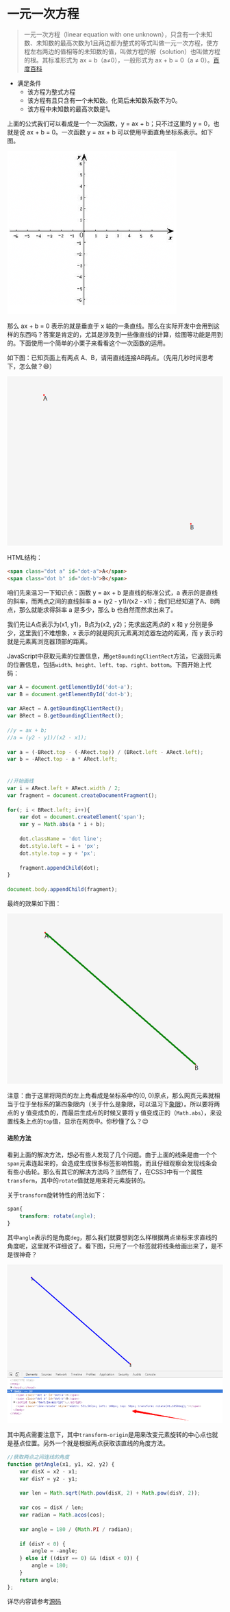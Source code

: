 # 一元一次方程
> 一元一次方程（linear equation with one unknown），只含有一个未知数、未知数的最高次数为1且两边都为整式的等式叫做一元一次方程，使方程左右两边的值相等的未知数的值，叫做方程的解（solution）也叫做方程的根。其标准形式为 ax = b（a≠0），一般形式为 ax + b = 0（a ≠ 0）。[百度百科](http://baike.baidu.com/link?url=KMueA0DyFaffyqqkjnZ8-su9XKAXV7lFke5SmZxb82M6pW-rR6tq3g4zrrQ47_q67vHGwltAT37HY6kk7zMZHkr2Xu_xGS7V3xnE6_cPBfQx9F61DedaFIYof_pSt6wGd0p45YXNHsIvWdpRjUpnna)

* 满足条件
    * 该方程为整式方程
    * 该方程有且只含有一个未知数。化简后未知数系数不为0。
    * 该方程中未知数的最高次数是1。


上面的公式我们可以看成是一个一次函数，y = ax + b；只不过这里的 y = 0，也就是说 ax + b = 0。一次函数 y = ax + b 可以使用平面直角坐标系表示。如下图。

![平面直角坐标系](../assets/img/basis-04-1.png)

那么 ax + b = 0 表示的就是垂直于 x 轴的一条直线。那么在实际开发中会用到这样的东西吗？答案是肯定的，尤其是涉及到一些像直线的计算，绘图等功能是用到的。下面使用一个简单的小栗子来看看这个一次函数的运用。

如下图：已知页面上有两点 A、B，请用直线连接AB两点。（先用几秒时间思考下，怎么做？:smile:）

![两点之间画直线](../assets/img/basis-04-2.png)

HTML结构：
```html
<span class="dot a" id="dot-a">A</span>
<span class="dot b" id="dot-b">B</span>
```

咱们先来温习一下知识点：函数 y = ax + b 是直线的标准公式，a 表示的是直线的斜率，而两点之间的直线斜率 a = (y2 - y1)/(x2 - x1)；我们已经知道了A、B两点，那么就能求得斜率 a 是多少，那么 b 也自然而然求出来了。

我们先让A点表示为(x1, y1)，B点为(x2, y2)；先求出这两点的 x 和 y 分别是多少，这里我们不难想象，x 表示的就是网页元素离浏览器左边的距离，而 y 表示的就是元素离浏览器顶部的距离。

JavaScript中获取元素的位置信息，用`getBoundingClientRect`方法，它返回元素的位置信息，包括`width、height、left、top、right、bottom`。下面开始上代码：

```javascript
var A = document.getElementById('dot-a');
var B = document.getElementById('dot-b');

var ARect = A.getBoundingClientRect();
var BRect = B.getBoundingClientRect();

//y = ax + b;
//a = (y2 - y1)/(x2 - x1);

var a = (-BRect.top - (-ARect.top)) / (BRect.left - ARect.left);
var b = -ARect.top - a * ARect.left;


//开始画线
var i = ARect.left + ARect.width / 2;
var fragment = document.createDocumentFragment();

for(; i < BRect.left; i++){
    var dot = document.createElement('span');
    var y = Math.abs(a * i + b);

    dot.className = 'dot line';
    dot.style.left = i + 'px';
    dot.style.top = y + 'px';

    fragment.appendChild(dot);
}

document.body.appendChild(fragment);
```
最终的效果如下图：

![两点之间画直线](../assets/img/basis-04-3.png)

注意：由于这里将网页的左上角看成是坐标系中的(0, 0)原点，那么网页元素就相当于位于坐标系的第四象限内（关于什么是象限，可以温习下[象限](http://baike.baidu.com/link?url=Re8UqQXNuliFndX713KZ6eDv6REKvnk8Gx5YGC696mVLFrO2uM_xIN6pcQEQziHtBTjTUVH49kaAB0t1PaDhWrG7VHWK7HC26GAO4PyRcCC)）。所以要将两点的 y 值变成负的，而最后生成点的时候又要将 y 值变成正的（`Math.abs`），来设置线条上点的`top`值，显示在网页中。你秒懂了么？:wink: 

#### 进阶方法
看到上面的解决方法，想必有些人发现了几个问题。由于上面的线条是由一个个`span`元素连起来的，会造成生成很多标签影响性能，而且仔细观察会发现线条会有些小齿轮。那么有其它的解决方法吗？当然有了，在CSS3中有一个属性`transform`，其中的`rotate`值就是用来将元素旋转的。

关于`transform`旋转特性的用法如下：

```css
span{
    transform: rotate(angle);
}
```
其中`angle`表示的是角度`deg`，那么我们就要想到怎么样根据两点坐标来求直线的角度呢，这里就不详细说了。看下图，只用了一个标签就将线条给画出来了，是不是很神奇？

![两点之间画直线](../assets/img/basis-04-4.png)

其中两点需要注意下，其中`transform-origin`是用来改变元素旋转的中心点也就是基点位置。另外一个就是根据两点获取该直线的角度方法。

```javascript
//获取两点之间连线的角度
function getAngle(x1, y1, x2, y2) {
    var disX = x2 - x1;
    var disY = y2 - y1;

    var len = Math.sqrt(Math.pow(disX, 2) + Math.pow(disY, 2));

    var cos = disX / len;
    var radian = Math.acos(cos);

    var angle = 180 / (Math.PI / radian);

    if (disY < 0) {
        angle = -angle;
    } else if ((disY == 0) && (disX < 0)) {
        angle = 180;
    }
    return angle;
};
```

详尽内容请参考[源码](04_linear-equation-with-one-unknown.html)
